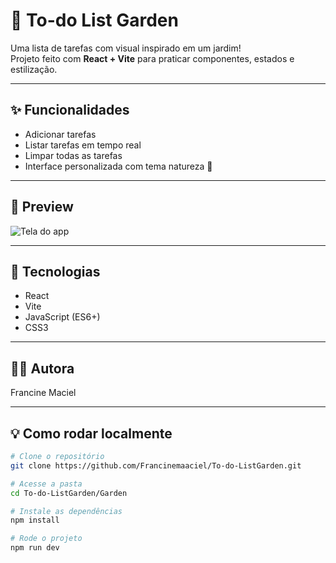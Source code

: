 # 🌿 To-do List Garden

Uma lista de tarefas com visual inspirado em um jardim!  
Projeto feito com **React + Vite** para praticar componentes, estados e estilização.

---

## ✨ Funcionalidades

- Adicionar tarefas
- Listar tarefas em tempo real
- Limpar todas as tarefas
- Interface personalizada com tema natureza 🌱

---

## 📸 Preview


![Tela do app](./public/to-do.png)

---

## 🚀 Tecnologias

- React
- Vite
- JavaScript (ES6+)
- CSS3

---

## 🧑‍🎨 Autora

Francine Maciel

---

## 💡 Como rodar localmente

```bash
# Clone o repositório
git clone https://github.com/Francinemaaciel/To-do-ListGarden.git

# Acesse a pasta
cd To-do-ListGarden/Garden

# Instale as dependências
npm install

# Rode o projeto
npm run dev

